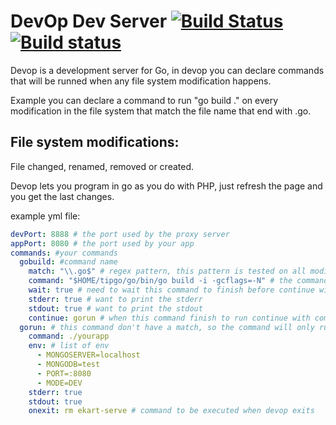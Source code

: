 # DevOp Dev Server [![Build Status](https://travis-ci.org/jhsx/devop.svg?branch=master)](https://travis-ci.org/jhsx/devop) [![Build status](https://ci.appveyor.com/api/projects/status/eun8c8h8x4u4gnnw?svg=true)](https://ci.appveyor.com/project/jhsx/devop)

Devop is a development server for Go, in devop you can declare commands that will be runned when any file system modification happens.

Example you can declare a command to run "go build ." on every modification in the file system that match the file name that end with .go.


## File system modifications:

File changed, renamed, removed or created.


Devop lets you program in go as you do with PHP, just refresh the page and you get the last changes.

example yml file:

```yaml
devPort: 8888 # the port used by the proxy server
appPort: 8080 # the port used by your app
commands: #your commands
  gobuild: #command name
    match: "\\.go$" # regex pattern, this pattern is tested on all modified files
    command: "$HOME/tipgo/go/bin/go build -i -gcflags=-N" # the command that need to be executed when a pattern match on modifications
    wait: true # need to wait this command to finish before continue with the next command
    stderr: true # want to print the stderr
    stdout: true # want to print the stdout
    continue: gorun # when this command finish to run continue with command "gorun"
  gorun: # this command don't have a match, so the command will only run when an other command say's continue: to this command name
    command: ./yourapp
    env: # list of env
      - MONGOSERVER=localhost
      - MONGODB=test
      - PORT=:8080
      - MODE=DEV
    stderr: true
    stdout: true
    onexit: rm ekart-serve # command to be executed when devop exits
```
